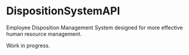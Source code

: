 # DispositionSystemAPI
Employee Disposition Management System designed for more effective human resource management.

Work in progress.
